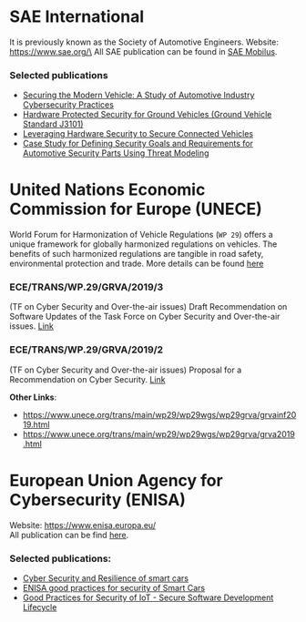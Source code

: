 
# SAE International
It is previously known as the Society of Automotive Engineers. Website: https://www.sae.org/\
All SAE publication can be found in [SAE Mobilus](https://saemobilus.sae.org/).

### Selected publications
- [Securing the Modern Vehicle: A Study of Automotive Industry Cybersecurity Practices](https://www.sae.org/binaries/content/assets/cm/content/topics/cybersecurity/securing_the_modern_vehicle.pdf)
- [Hardware Protected Security for Ground Vehicles (Ground Vehicle Standard J3101)](https://saemobilus.sae.org/content/J3101_202002/)
- [Leveraging Hardware Security to Secure Connected Vehicles](https://saemobilus.sae.org/content/2018-01-0012/)
- [Case Study for Defining Security Goals and Requirements for Automotive Security Parts Using Threat Modeling](https://saemobilus.sae.org/content/2018-01-0014/)


# United Nations Economic Commission for Europe (UNECE)

World Forum for Harmonization of Vehicle Regulations (`WP 29`) offers a unique framework for globally harmonized regulations on vehicles. The benefits of such harmonized regulations are tangible in road safety, environmental protection and trade. More details can be found [here](http://www.unece.org/trans/main/welcwp29.html)

### ECE/TRANS/WP.29/GRVA/2019/3 
(TF on Cyber Security and Over-the-air issues) Draft Recommendation on Software Updates of the Task Force on Cyber Security and Over-the-air issues. [Link](https://www.unece.org/trans/main/wp29/wp29wgs/wp29grva/grva2019.html)

### ECE/TRANS/WP.29/GRVA/2019/2 
(TF on Cyber Security and Over-the-air issues) Proposal for a Recommendation on Cyber Security. [Link](https://www.unece.org/trans/main/wp29/wp29wgs/wp29grva/grva2019.html)


**Other Links**:
- https://www.unece.org/trans/main/wp29/wp29wgs/wp29grva/grvainf2019.html
- https://www.unece.org/trans/main/wp29/wp29wgs/wp29grva/grva2019.html

# European Union Agency for Cybersecurity (ENISA) 
Website: https://www.enisa.europa.eu/ \
All publication can be find [here](https://www.enisa.europa.eu/publications#c5=2010&c5=2020&c5=false&c2=publicationDate&reversed=on&b_start=0).

### Selected publications:
- [Cyber Security and Resilience of smart cars](https://www.enisa.europa.eu/publications/cyber-security-and-resilience-of-smart-cars)
- [ENISA good practices for security of Smart Cars](https://www.enisa.europa.eu/publications/smart-cars)
- [Good Practices for Security of IoT - Secure Software Development Lifecycle](https://www.enisa.europa.eu/publications/good-practices-for-security-of-iot-1)